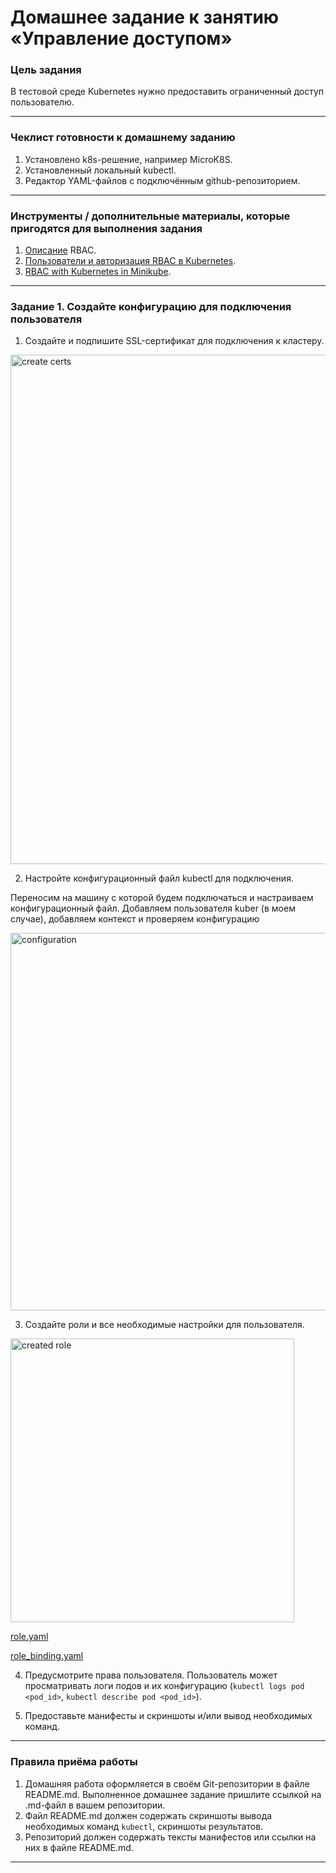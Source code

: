# Домашнее задание к занятию «Управление доступом»

### Цель задания

В тестовой среде Kubernetes нужно предоставить ограниченный доступ пользователю.

------

### Чеклист готовности к домашнему заданию

1. Установлено k8s-решение, например MicroK8S.
2. Установленный локальный kubectl.
3. Редактор YAML-файлов с подключённым github-репозиторием.

------

### Инструменты / дополнительные материалы, которые пригодятся для выполнения задания

1. [Описание](https://kubernetes.io/docs/reference/access-authn-authz/rbac/) RBAC.
2. [Пользователи и авторизация RBAC в Kubernetes](https://habr.com/ru/company/flant/blog/470503/).
3. [RBAC with Kubernetes in Minikube](https://medium.com/@HoussemDellai/rbac-with-kubernetes-in-minikube-4deed658ea7b).

------

### Задание 1. Создайте конфигурацию для подключения пользователя

1. Создайте и подпишите SSL-сертификат для подключения к кластеру.

<img width="815" alt="create certs" src="https://github.com/user-attachments/assets/40189ec9-a573-4b75-a8d5-bf7d35bd9124">

2. Настройте конфигурационный файл kubectl для подключения.
  
Переносим на машину с которой будем подключаться и настраиваем конфигурационный файл. Добавляем пользователя kuber (в моем случае), добавляем контекст и проверяем конфигурацию

<img width="604" alt="configuration" src="https://github.com/user-attachments/assets/bd53a64e-8c1e-4cd9-8d18-ba1ee0c00337">

3. Создайте роли и все необходимые настройки для пользователя.

<img width="454" alt="created role" src="https://github.com/user-attachments/assets/b2ea6379-cab6-404e-8134-fc34e802982b">

[role.yaml](https://github.com/sash3939/Kubernetes9-Access_Manage/blob/main/rbac/role.yaml)


[role_binding.yaml](https://github.com/sash3939/Kubernetes9-Access_Manage/blob/main/rbac/role_binding.yaml)

4. Предусмотрите права пользователя. Пользователь может просматривать логи подов и их конфигурацию (`kubectl logs pod <pod_id>`, `kubectl describe pod <pod_id>`).



5. Предоставьте манифесты и скриншоты и/или вывод необходимых команд.


------

### Правила приёма работы

1. Домашняя работа оформляется в своём Git-репозитории в файле README.md. Выполненное домашнее задание пришлите ссылкой на .md-файл в вашем репозитории.
2. Файл README.md должен содержать скриншоты вывода необходимых команд `kubectl`, скриншоты результатов.
3. Репозиторий должен содержать тексты манифестов или ссылки на них в файле README.md.

------
